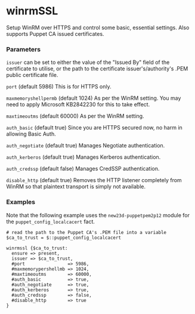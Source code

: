# winrmSSL

Setup WinRM over HTTPS and control some basic, essential settings. Also supports Puppet CA issued certificates.

### Parameters

`issuer` can be set to either the value of the "Issued By" field of the certificate to utilise, or the path to the certificate issuer's/authority's .PEM public certificate file.

`port` (default 5986) This is for HTTPS only.

`maxmemoryshellpermb` (default 1024) As per the WinRM setting. You may need to apply Microsoft KB2842230 for this to take effect.

`maxtimeoutms` (default 60000) As per the WinRM setting.

`auth_basic` (default true) Since you are HTTPS secured now, no harm in allowing Basic Auth.

`auth_negotiate` (default true) Manages Negotiate authentication.

`auth_kerberos` (default true) Manages Kerberos authentication.

`auth_credssp` (default false) Manages CredSSP authentication.

`disable_http` (default true) Removes the HTTP listener completely from WinRM so that plaintext transport is simply not available.

### Examples

Note that the following example uses the `new23d-puppetpem2p12` module for the `puppet_config_localcacert` fact.

```
# read the path to the Puppet CA's .PEM file into a variable
$ca_to_trust = $::puppet_config_localcacert

winrmssl {$ca_to_trust:
  ensure => present,
  issuer => $ca_to_trust,
  #port                => 5986,
  #maxmemorypershellmb => 1024,
  #maxtimeoutms        => 60000,
  #auth_basic          => true,
  #auth_negotiate      => true,
  #auth_kerberos       => true,
  #auth_credssp        => false,
  #disable_http        => true
}
```

